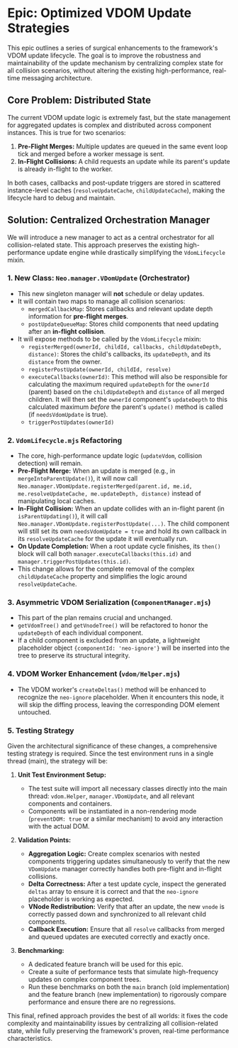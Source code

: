 # Epic: Optimized VDOM Update Strategies

This epic outlines a series of surgical enhancements to the framework's VDOM update lifecycle. The goal is to improve the robustness and maintainability of the update mechanism by centralizing complex state for all collision scenarios, without altering the existing high-performance, real-time messaging architecture.

## Core Problem: Distributed State
The current VDOM update logic is extremely fast, but the state management for aggregated updates is complex and distributed across component instances. This is true for two scenarios:
1.  **Pre-Flight Merges:** Multiple updates are queued in the same event loop tick and merged before a worker message is sent.
2.  **In-Flight Collisions:** A child requests an update while its parent's update is already in-flight to the worker.

In both cases, callbacks and post-update triggers are stored in scattered instance-level caches (`resolveUpdateCache`, `childUpdateCache`), making the lifecycle hard to debug and maintain.

## Solution: Centralized Orchestration Manager

We will introduce a new manager to act as a central orchestrator for all collision-related state. This approach preserves the existing high-performance update engine while drastically simplifying the `VdomLifecycle` mixin.

### 1. New Class: `Neo.manager.VDomUpdate` (Orchestrator)
-   This new singleton manager will **not** schedule or delay updates.
-   It will contain two maps to manage all collision scenarios:
    -   `mergedCallbackMap`: Stores callbacks and relevant update depth information for **pre-flight merges**.
    -   `postUpdateQueueMap`: Stores child components that need updating after an **in-flight collision**.
-   It will expose methods to be called by the `VdomLifecycle` mixin:
    -   `registerMerged(ownerId, childId, callbacks, childUpdateDepth, distance)`: Stores the child's callbacks, its `updateDepth`, and its `distance` from the owner.
    -   `registerPostUpdate(ownerId, childId, resolve)`
    -   `executeCallbacks(ownerId)`: This method will also be responsible for calculating the maximum required `updateDepth` for the `ownerId` (parent) based on the `childUpdateDepth` and `distance` of all merged children. It will then set the `ownerId` component's `updateDepth` to this calculated maximum *before* the parent's `update()` method is called (if `needsVdomUpdate` is true).
    -   `triggerPostUpdates(ownerId)`

### 2. `VdomLifecycle.mjs` Refactoring
-   The core, high-performance update logic (`updateVdom`, collision detection) will remain.
-   **Pre-Flight Merge:** When an update is merged (e.g., in `mergeIntoParentUpdate()`), it will now call `Neo.manager.VDomUpdate.registerMerged(parent.id, me.id, me.resolveUpdateCache, me.updateDepth, distance)` instead of manipulating local caches.
-   **In-Flight Collision:** When an update collides with an in-flight parent (in `isParentUpdating()`), it will call `Neo.manager.VDomUpdate.registerPostUpdate(...)`. The child component will still set its own `needsVdomUpdate = true` and hold its own callback in its `resolveUpdateCache` for the update it will eventually run.
-   **On Update Completion:** When a root update cycle finishes, its `then()` block will call both `manager.executeCallbacks(this.id)` and `manager.triggerPostUpdates(this.id)`.
-   This change allows for the complete removal of the complex `childUpdateCache` property and simplifies the logic around `resolveUpdateCache`.

### 3. Asymmetric VDOM Serialization (`ComponentManager.mjs`)
-   This part of the plan remains crucial and unchanged.
-   `getVdomTree()` and `getVnodeTree()` will be refactored to honor the `updateDepth` of each individual component.
-   If a child component is excluded from an update, a lightweight placeholder object `{componentId: 'neo-ignore'}` will be inserted into the tree to preserve its structural integrity.

### 4. VDOM Worker Enhancement (`vdom/Helper.mjs`)
-   The VDOM worker's `createDeltas()` method will be enhanced to recognize the `neo-ignore` placeholder. When it encounters this node, it will skip the diffing process, leaving the corresponding DOM element untouched.

### 5. Testing Strategy
Given the architectural significance of these changes, a comprehensive testing strategy is required. Since the test environment runs in a single thread (main), the strategy will be:

1.  **Unit Test Environment Setup:**
    -   The test suite will import all necessary classes directly into the main thread: `vdom.Helper`, `manager.VDomUpdate`, and all relevant components and containers.
    -   Components will be instantiated in a non-rendering mode (`preventDOM: true` or a similar mechanism) to avoid any interaction with the actual DOM.

2.  **Validation Points:**
    -   **Aggregation Logic:** Create complex scenarios with nested components triggering updates simultaneously to verify that the new `VDomUpdate` manager correctly handles both pre-flight and in-flight collisions.
    -   **Delta Correctness:** After a test update cycle, inspect the generated `deltas` array to ensure it is correct and that the `neo-ignore` placeholder is working as expected.
    -   **VNode Redistribution:** Verify that after an update, the new `vnode` is correctly passed down and synchronized to all relevant child components.
    -   **Callback Execution:** Ensure that all `resolve` callbacks from merged and queued updates are executed correctly and exactly once.

3.  **Benchmarking:**
    -   A dedicated feature branch will be used for this epic.
    -   Create a suite of performance tests that simulate high-frequency updates on complex component trees.
    -   Run these benchmarks on both the `main` branch (old implementation) and the feature branch (new implementation) to rigorously compare performance and ensure there are no regressions.

This final, refined approach provides the best of all worlds: it fixes the code complexity and maintainability issues by centralizing all collision-related state, while fully preserving the framework's proven, real-time performance characteristics.
